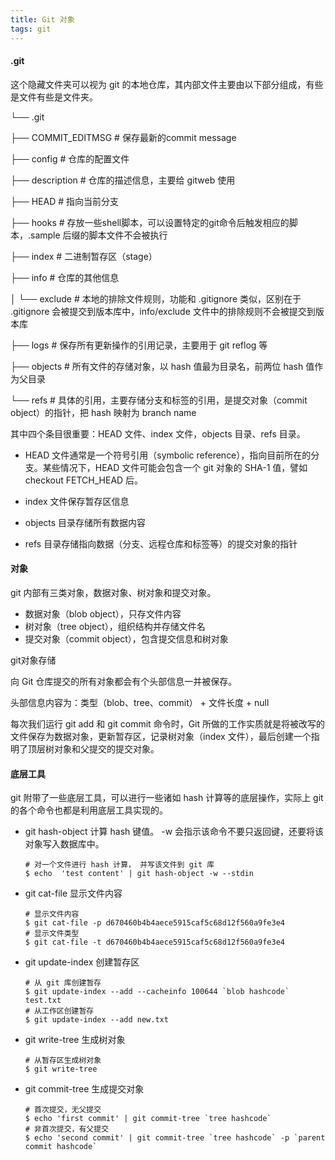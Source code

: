```yaml
---
title: Git 对象
tags: git
---
```


#### .git

这个隐藏文件夹可以视为 git 的本地仓库，其内部文件主要由以下部分组成，有些是文件有些是文件夹。

└── .git

  ├── COMMIT_EDITMSG  # 保存最新的commit message

  ├── config                         # 仓库的配置文件

  ├── description                # 仓库的描述信息，主要给 gitweb 使用

  ├── HEAD                          # 指向当前分支

  ├── hooks                         # 存放一些shell脚本，可以设置特定的git命令后触发相应的脚本，.sample 后缀的脚本文件不会被执行

  ├── index                          # 二进制暂存区（stage）

  ├── info                             # 仓库的其他信息

  │  └── exclude                  # 本地的排除文件规则，功能和 .gitignore 类似，区别在于 .gitignore 会被提交到版本库中，info/exclude 文件中的排除规则不会被提交到版本库

  ├── logs                             # 保存所有更新操作的引用记录，主要用于 git reflog 等

  ├── objects                       # 所有文件的存储对象，以 hash 值最为目录名，前两位 hash 值作为父目录

  └── refs                             # 具体的引用，主要存储分支和标签的引用，是提交对象（commit object）的指针，把 hash 映射为 branch name



其中四个条目很重要：HEAD 文件、index 文件，objects 目录、refs 目录。

- HEAD 文件通常是一个符号引用（symbolic reference），指向目前所在的分支。某些情况下，HEAD 文件可能会包含一个 git 对象的 SHA-1 值，譬如 checkout FETCH_HEAD 后。

- index 文件保存暂存区信息
- objects 目录存储所有数据内容
- refs 目录存储指向数据（分支、远程仓库和标签等）的提交对象的指针



#### 对象

git 内部有三类对象，数据对象、树对象和提交对象。

- 数据对象（blob object），只存文件内容
- 树对象（tree object），组织结构并存储文件名
- 提交对象（commit object），包含提交信息和树对象



git对象存储

向 Git 仓库提交的所有对象都会有个头部信息一并被保存。

头部信息内容为：类型（blob、tree、commit） + 文件长度 + null



每次我们运行 git add 和 git commit 命令时，Git 所做的工作实质就是将被改写的文件保存为数据对象，更新暂存区，记录树对象（index 文件），最后创建一个指明了顶层树对象和父提交的提交对象。



#### 底层工具

git 附带了一些底层工具，可以进行一些诸如 hash 计算等的底层操作，实际上 git 的各个命令也都是利用底层工具实现的。

- git hash-object 计算 hash 键值。 -w 会指示该命令不要只返回键，还要将该对象写入数据库中。

  ```shell
  # 对一个文件进行 hash 计算， 并写该文件到 git 库
  $ echo  'test content' | git hash-object -w --stdin  
  ```

- git cat-file 显示文件内容

  ```shell
  # 显示文件内容
  $ git cat-file -p d670460b4b4aece5915caf5c68d12f560a9fe3e4
  # 显示文件类型
  $ git cat-file -t d670460b4b4aece5915caf5c68d12f560a9fe3e4
  ```

- git update-index 创建暂存区

  ```shell
  # 从 git 库创建暂存
  $ git update-index --add --cacheinfo 100644 `blob hashcode` test.txt
  # 从工作区创建暂存
  $ git update-index --add new.txt    
  ```

- git write-tree 生成树对象

  ```shell
  # 从暂存区生成树对象
  $ git write-tree  
  ```

- git commit-tree 生成提交对象

  ```shell
  # 首次提交，无父提交
  $ echo 'first commit' | git commit-tree `tree hashcode`
  # 非首次提交，有父提交
  $ echo 'second commit' | git commit-tree `tree hashcode` -p `parent commit hashcode`
  ```

  